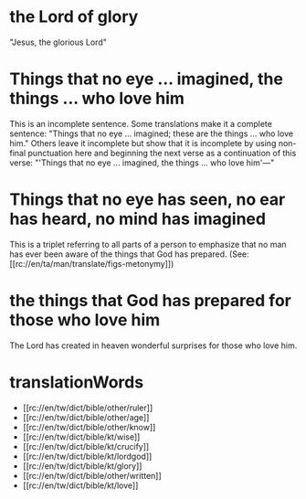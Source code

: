 # the Lord of glory

"Jesus, the glorious Lord"

# Things that no eye ... imagined, the things ... who love him

This is an incomplete sentence. Some translations make it a complete sentence: "Things that no eye ... imagined; these are the things ... who love him." Others leave it incomplete but show that it is incomplete by using non-final punctuation here and beginning the next verse as a continuation of this verse: "'Things that no eye ... imagined, the things ... who love him'—"

# Things that no eye has seen, no ear has heard, no mind has imagined

This is a triplet referring to all parts of a person to emphasize that no man has ever been aware of the things that God has prepared. (See: [[rc://en/ta/man/translate/figs-metonymy]])

# the things that God has prepared for those who love him

The Lord has created in heaven wonderful surprises for those who love him.

# translationWords

* [[rc://en/tw/dict/bible/other/ruler]]
* [[rc://en/tw/dict/bible/other/age]]
* [[rc://en/tw/dict/bible/other/know]]
* [[rc://en/tw/dict/bible/kt/wise]]
* [[rc://en/tw/dict/bible/kt/crucify]]
* [[rc://en/tw/dict/bible/kt/lordgod]]
* [[rc://en/tw/dict/bible/kt/glory]]
* [[rc://en/tw/dict/bible/other/written]]
* [[rc://en/tw/dict/bible/kt/love]]
